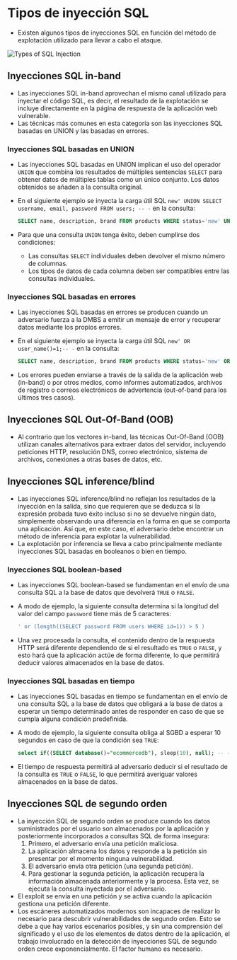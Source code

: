 # Tipos de inyección SQL

* Existen algunos tipos de inyecciones SQL en función del método de explotación utilizado para llevar a cabo el ataque.

![Types of SQL Injection][1]

## Inyecciones SQL in-band

* Las inyecciones SQL in-band aprovechan el mismo canal utilizado para inyectar el código SQL, es decir, el resultado de la explotación se incluye directamente en la página de respuesta de la aplicación web vulnerable.
* Las técnicas más comunes en esta categoría son las inyecciones SQL basadas en UNION y las basadas en errores.

### Inyecciones SQL basadas en UNION

* Las inyecciones SQL basadas en UNION implican el uso del operador `UNION` que combina los resultados de múltiples sentencias `SELECT` para obtener datos de múltiples tablas como un único conjunto. Los datos obtenidos se añaden a la consulta original.
* En el siguiente ejemplo se inyecta la carga útil SQL `new' UNION SELECT username, email, password FROM users; -- -` en la consulta:

  ```sql
  SELECT name, description, brand FROM products WHERE status='new' UNION SELECT username, email, password FROM users; -- -' AND taxable = true;
  ```

* Para que una consulta `UNION` tenga éxito, deben cumplirse dos condiciones:
  * Las consultas `SELECT` individuales deben devolver el mismo número de columnas.
  * Los tipos de datos de cada columna deben ser compatibles entre las consultas individuales.

### Inyecciones SQL basadas en errores

* Las inyecciones SQL basadas en errores se producen cuando un adversario fuerza a la DMBS a emitir un mensaje de error y recuperar datos mediante los propios errores.
* En el siguiente ejemplo se inyecta la carga útil SQL `new' OR user_name()=1;-- -` en la consulta:

  ```sql
  SELECT name, description, brand FROM products WHERE status='new' OR user_name()=1; -- - AND taxable = true;
  ```

* Los errores pueden enviarse a través de la salida de la aplicación web (in-band) o por otros medios, como informes automatizados, archivos de registro o correos electrónicos de advertencia (out-of-band para los últimos tres casos).

## Inyecciones SQL Out-Of-Band (OOB)

* Al contrario que los vectores in-band, las técnicas Out-Of-Band (OOB) utilizan canales alternativos para extraer datos del servidor, incluyendo peticiones HTTP, resolución DNS, correo electrónico, sistema de archivos, conexiones a otras bases de datos, etc.

## Inyecciones SQL inference/blind

* Las inyecciones SQL inference/blind no reflejan los resultados de la inyección en la salida, sino que requieren que se deduzca si la expresión probada tuvo éxito incluso si no se devuelve ningún dato, simplemente observando una diferencia en la forma en que se comporta una aplicación. Así que, en este caso, el adversario debe encontrar un método de inferencia para explotar la vulnerabilidad.
* La explotación por inferencia se lleva a cabo principalmente mediante inyecciones SQL basadas en booleanos o bien en tiempo.

### Inyecciones SQL boolean-based

* Las inyecciones SQL boolean-based se fundamentan en el envío de una consulta SQL a la base de datos que devolverá `TRUE` o `FALSE`.
* A modo de ejemplo, la siguiente consulta determina si la longitud del valor del campo `password` tiene más de 5 caracteres:

  ```sql
  ' or (length((SELECT password FROM users WHERE id=1)) > 5 )
  ```

* Una vez procesada la consulta, el contenido dentro de la respuesta HTTP será diferente dependiendo de si el resultado es `TRUE` o `FALSE`, y esto hará que la aplicación actúe de forma diferente, lo que permitirá deducir valores almacenados en la base de datos.

### Inyecciones SQL basadas en tiempo

* Las inyecciones SQL basadas en tiempo se fundamentan en el envío de una consulta SQL a la base de datos que obligará a la base de datos a esperar un tiempo determinado antes de responder en caso de que se cumpla alguna condición predefinida.
* A modo de ejemplo, la siguiente consulta obliga al SGBD a esperar 10 segundos en caso de que la condición sea `TRUE`:

  ```sql
  select if((SELECT database()="ecommercedb"), sleep(10), null); -- -
  ```

* El tiempo de respuesta permitirá al adversario deducir si el resultado de la consulta es `TRUE` o `FALSE`, lo que permitirá averiguar valores almacenados en la base de datos.

## Inyecciones SQL de segundo orden

* La inyección SQL de segundo orden se produce cuando los datos suministrados por el usuario son almacenados por la aplicación y posteriormente incorporados a consultas SQL de forma insegura:
  1. Primero, el adversario envía una petición maliciosa.
  1. La aplicación almacena los datos y responde a la petición sin presentar por el momento ninguna vulnerabilidad.
  1. El adversario envía otra petición (una segunda petición).
  1. Para gestionar la segunda petición, la aplicación recupera la información almacenada anteriormente y la procesa. Esta vez, se ejecuta la consulta inyectada por el adversario.
* El exploit se envía en una petición y se activa cuando la aplicación gestiona una petición diferente.
* Los escáneres automatizados modernos son incapaces de realizar lo necesario para descubrir vulnerabilidades de segundo orden. Esto se debe a que hay varios escenarios posibles, y sin una comprensión del significado y el uso de los elementos de datos dentro de la aplicación, el trabajo involucrado en la detección de inyecciones SQL de segundo orden crece exponencialmente. El factor humano es necesario.

[1]: /static/images/learning/types-of-sql-injection.png

